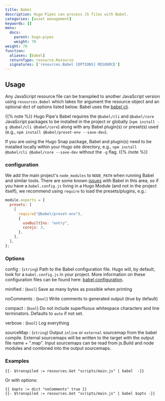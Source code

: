 ```yaml
---
title: Babel
description: Hugo Pipes can process JS files with Babel.
categories: [asset management]
keywords: []
menu:
  docs:
    parent: hugo-pipes
    weight: 70
weight: 70
function:
  aliases: [babel]
  returnType: resource.Resource
  signatures: ['resources.Babel [OPTIONS] RESOURCE']
---
```


## Usage

Any JavaScript resource file can be transpiled to another JavaScript version using `resources.Babel` which takes for argument the resource object and an optional dict of options listed below. Babel uses the [babel cli](https://babeljs.io/docs/en/babel-cli).

{{% note %}}
Hugo Pipe's Babel requires the `@babel/cli` and `@babel/core` JavaScript packages to be installed in the project or globally (`npm install -g @babel/cli @babel/core`) along with any Babel plugin(s) or preset(s) used (e.g., `npm install @babel/preset-env --save-dev`).

If you are using the Hugo Snap package, Babel and plugin(s) need to be installed locally within your Hugo site directory, e.g., `npm install @babel/cli @babel/core --save-dev` without the `-g` flag.
{{% /note %}}

### configuration

We add the main project's `node_modules` to `NODE_PATH` when running Babel and similar tools. There are some known [issues](https://github.com/babel/babel/issues/5618) with Babel in this area, so if you have a `babel.config.js` living in a Hugo Module (and not in the project itself), we recommend using `require` to load the presets/plugins, e.g.:

```js
module.exports = {
  presets: [
    [
      require("@babel/preset-env"),
      {
        useBuiltIns: "entry",
        corejs: 3,
      },
    ],
  ],
};
```

### Options

config
: (`string`) Path to the Babel configuration file. Hugo will, by default, look for a `babel.config.js` in your project. More information on these configuration files can be found here: [babel configuration](https://babeljs.io/docs/en/configuration).

minified
: (`bool`) Save as many bytes as possible when printing

noComments
: (`bool`) Write comments to generated output (true by default)

compact
: (`bool`) Do not include superfluous whitespace characters and line terminators. Defaults to `auto` if not set.

verbose
: (`bool`) Log everything

sourceMap
: (`string`) Output `inline` or `external` sourcemap from the babel compile. External sourcemaps will be written to the target with the output file name + ".map". Input sourcemaps can be read from js.Build and node modules and combined into the output sourcemaps.

### Examples

```go-html-template
{{- $transpiled := resources.Get "scripts/main.js" | babel  -}}
```

Or with options:

```go-html-template
{{ $opts := dict "noComments" true }}
{{- $transpiled := resources.Get "scripts/main.js" | babel $opts -}}
```
